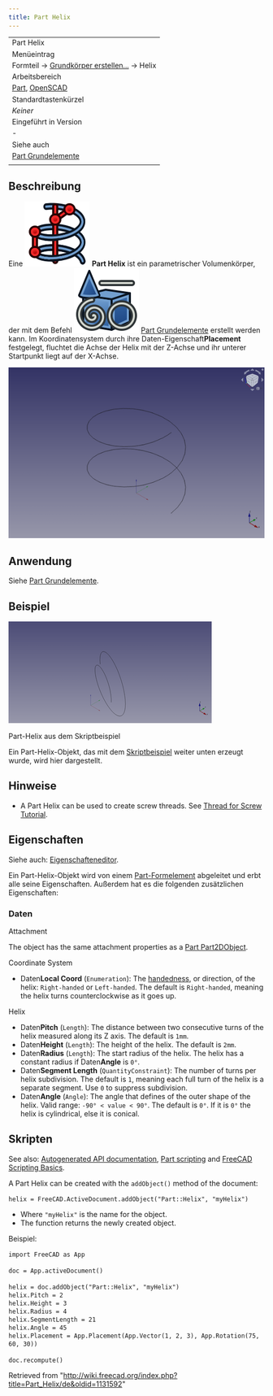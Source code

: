 ```yaml
---
title: Part Helix
---
```


|                                                                                                            |
| ---------------------------------------------------------------------------------------------------------- |
| Part Helix                                                                                                 |
| Menüeintrag                                                                                                |
| Formteil → [Grundkörper erstellen...](/Part_Primitives/de "Part Primitives/de") → Helix                    |
| Arbeitsbereich                                                                                             |
| [Part](/Part_Workbench/de "Part Workbench/de"), [OpenSCAD](/OpenSCAD_Workbench/de "OpenSCAD Workbench/de") |
| Standardtastenkürzel                                                                                       |
| _Keiner_                                                                                                   |
| Eingeführt in Version                                                                                      |
| -                                                                                                          |
| Siehe auch                                                                                                 |
| [Part Grundelemente](/Part_Primitives/de "Part Primitives/de")                                             |
|                                                                                                            |

## Beschreibung

Eine ![](/src/assets/images/Part_Helix.svg) **Part Helix** ist ein parametrischer Volumenkörper, der mit dem Befehl ![](/src/assets/images/Part_Primitives.svg) [Part Grundelemente](/Part_Primitives/de "Part Primitives/de") erstellt werden kann. Im Koordinatensystem durch ihre Daten-Eigenschaft**Placement** festgelegt, fluchtet die Achse der Helix mit der Z-Achse und ihr unterer Startpunkt liegt auf der X-Achse.

![](/src/assets/images/Part_Helix_Example.png)

## Anwendung

Siehe [Part Grundelemente](/Part_Primitives/de#Anwendung "Part Primitives/de").

## Beispiel

![](/src/assets/images/Part_Helix_Scripting_Example.png)

Part-Helix aus dem Skriptbeispiel

Ein Part-Helix-Objekt, das mit dem [Skriptbeispiel](#Skripten) weiter unten erzeugt wurde, wird hier dargestellt.

## Hinweise

- A Part Helix can be used to create screw threads. See [Thread for Screw Tutorial](/Thread_for_Screw_Tutorial "Thread for Screw Tutorial").

## Eigenschaften

Siehe auch: [Eigenschafteneditor](/Property_editor/de "Property editor/de").

Ein Part-Helix-Objekt wird von einem [Part-Formelement](/Part_Feature/de "Part Feature/de") abgeleitet und erbt alle seine Eigenschaften. Außerdem hat es die folgenden zusätzlichen Eigenschaften:

### Daten

Attachment

The object has the same attachment properties as a [Part Part2DObject](/Part_Part2DObject#Data "Part Part2DObject").

Coordinate System

- Daten**Local Coord** (`Enumeration`): The [handedness](https://en.wikipedia.org/wiki/Screw_thread), or direction, of the helix: `Right-handed` or `Left-handed`. The default is `Right-handed`, meaning the helix turns counterclockwise as it goes up.

Helix

- Daten**Pitch** (`Length`): The distance between two consecutive turns of the helix measured along its Z axis. The default is `1mm`.
- Daten**Height** (`Length`): The height of the helix. The default is `2mm`.
- Daten**Radius** (`Length`): The start radius of the helix. The helix has a constant radius if Daten**Angle** is `0°`.
- Daten**Segment Length** (`QuantityConstraint`): The number of turns per helix subdivision. The default is `1`, meaning each full turn of the helix is a separate segment. Use `0` to suppress subdivision.
- Daten**Angle** (`Angle`): The angle that defines of the outer shape of the helix. Valid range: `-90° < value < 90°`. The default is `0°`. If it is `0°` the helix is cylindrical, else it is conical.

## Skripten

See also: [Autogenerated API documentation](https://freecad.github.io/SourceDoc/), [Part scripting](/Part_scripting "Part scripting") and [FreeCAD Scripting Basics](/FreeCAD_Scripting_Basics "FreeCAD Scripting Basics").

A Part Helix can be created with the `addObject()` method of the document:

```
helix = FreeCAD.ActiveDocument.addObject("Part::Helix", "myHelix")

```

- Where `"myHelix"` is the name for the object.
- The function returns the newly created object.

Beispiel:

```
import FreeCAD as App

doc = App.activeDocument()

helix = doc.addObject("Part::Helix", "myHelix")
helix.Pitch = 2
helix.Height = 3
helix.Radius = 4
helix.SegmentLength = 21
helix.Angle = 45
helix.Placement = App.Placement(App.Vector(1, 2, 3), App.Rotation(75, 60, 30))

doc.recompute()

```

Retrieved from "<http://wiki.freecad.org/index.php?title=Part_Helix/de&oldid=1131592>"
